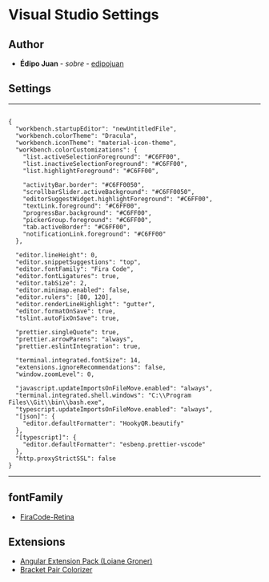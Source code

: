 # Visual Studio Settings

## Author

- **Édipo Juan** - _sobre_ - [edipojuan](http://edipojuan.com.br/)

## Settings

---

```

{
  "workbench.startupEditor": "newUntitledFile",
  "workbench.colorTheme": "Dracula",
  "workbench.iconTheme": "material-icon-theme",
  "workbench.colorCustomizations": {
    "list.activeSelectionForeground": "#C6FF00",
    "list.inactiveSelectionForeground": "#C6FF00",
    "list.highlightForeground": "#C6FF00",

    "activityBar.border": "#C6FF0050",
    "scrollbarSlider.activeBackground": "#C6FF0050",
    "editorSuggestWidget.highlightForeground": "#C6FF00",
    "textLink.foreground": "#C6FF00",
    "progressBar.background": "#C6FF00",
    "pickerGroup.foreground": "#C6FF00",
    "tab.activeBorder": "#C6FF00",
    "notificationLink.foreground": "#C6FF00"
  },

  "editor.lineHeight": 0,
  "editor.snippetSuggestions": "top",
  "editor.fontFamily": "Fira Code",
  "editor.fontLigatures": true,
  "editor.tabSize": 2,
  "editor.minimap.enabled": false,
  "editor.rulers": [80, 120],
  "editor.renderLineHighlight": "gutter",
  "editor.formatOnSave": true,
  "tslint.autoFixOnSave": true,

  "prettier.singleQuote": true,
  "prettier.arrowParens": "always",
  "prettier.eslintIntegration": true,

  "terminal.integrated.fontSize": 14,
  "extensions.ignoreRecommendations": false,
  "window.zoomLevel": 0,

  "javascript.updateImportsOnFileMove.enabled": "always",
  "terminal.integrated.shell.windows": "C:\\Program Files\\Git\\bin\\bash.exe",
  "typescript.updateImportsOnFileMove.enabled": "always",
  "[json]": {
    "editor.defaultFormatter": "HookyQR.beautify"
  },
  "[typescript]": {
    "editor.defaultFormatter": "esbenp.prettier-vscode"
  },
  "http.proxyStrictSSL": false
}

```

---

## fontFamily

- [FiraCode-Retina](https://github.com/tonsky/FiraCode)

## Extensions

- [Angular Extension Pack (Loiane Groner)](https://marketplace.visualstudio.com/items?itemName=loiane.angular-extension-pack)
- [Bracket Pair Colorizer](https://marketplace.visualstudio.com/items?itemName=CoenraadS.bracket-pair-colorizer)
